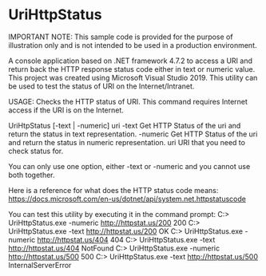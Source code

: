 # UriHttpStatus
IMPORTANT NOTE: This sample code is provided for the purpose of illustration only and is not intended to be used in a production environment.

A console application based on .NET framework 4.7.2 to access a URI and return back the HTTP response status code either in text or numeric value. This project was created using Microsoft Visual Studio 2019. This utility can be used to test the status of URI on the Internet/Intranet.

USAGE:
Checks the HTTP status of URI. This command requires Internet access if the URI is on the Internet.

UriHtpStatus [-text | -numeric] uri
-text           Get HTTP Status of the uri and return the status in text representation.
-numeric        Get HTTP Status of the uri and return the status in numeric representation.
uri             URI that you need to check status for.

You can only use one option, either -text or -numeric and you cannot use both together.

Here is a reference for what does the HTTP status code means:
https://docs.microsoft.com/en-us/dotnet/api/system.net.httpstatuscode

You can test this utility by executing it in the command prompt:
C:\> UriHttpStatus.exe -numeric http://httpstat.us/200
200
C:\> UriHttpStatus.exe -text http://httpstat.us/200
OK
C:\> UriHttpStatus.exe -numeric http://httpstat.us/404
404
C:\> UriHttpStatus.exe -text http://httpstat.us/404
NotFound
C:\> UriHttpStatus.exe -numeric http://httpstat.us/500
500
C:\> UriHttpStatus.exe -text http://httpstat.us/500
InternalServerError


